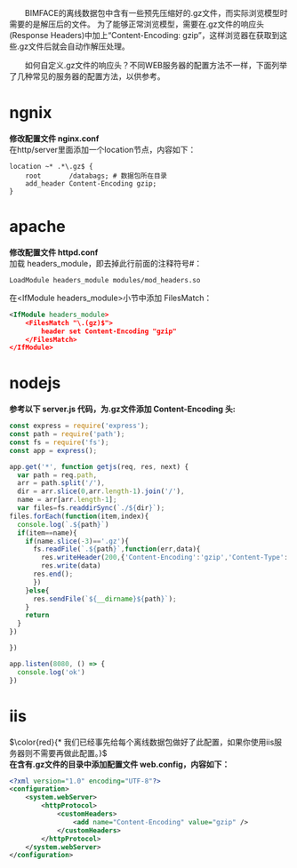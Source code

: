 &emsp;&emsp;BIMFACE的离线数据包中含有一些预先压缩好的.gz文件，而实际浏览模型时需要的是解压后的文件。
为了能够正常浏览模型，需要在.gz文件的响应头(Response Headers)中加上“Content-Encoding: gzip”，这样浏览器在获取到这些.gz文件后就会自动作解压处理。

&emsp;&emsp;如何自定义.gz文件的响应头？不同WEB服务器的配置方法不一样，下面列举了几种常见的服务器的配置方法，以供参考。

# ngnix
**修改配置文件 nginx.conf**  
在http/server里面添加一个location节点，内容如下：
```
location ~* .*\.gz$ {
    root       /databags; # 数据包所在目录
    add_header Content-Encoding gzip;
} 
```
# apache
**修改配置文件 httpd.conf**  
加载 headers_module，即去掉此行前面的注释符号#：
```
LoadModule headers_module modules/mod_headers.so
```
在&lt;IfModule headers_module&gt;小节中添加 FilesMatch：
```xml
<IfModule headers_module>
    <FilesMatch "\.(gz)$">
        header set Content-Encoding "gzip"
    </FilesMatch>
</IfModule>
```
# nodejs
**参考以下 server.js 代码，为.gz文件添加 Content-Encoding 头:**
```js
const express = require('express');
const path = require('path');
const fs = require('fs');
const app = express();

app.get('*', function getjs(req, res, next) {
  var path = req.path,
  arr = path.split('/'),
  dir = arr.slice(0,arr.length-1).join('/'),
  name = arr[arr.length-1];
  var files=fs.readdirSync(`./${dir}`);
files.forEach(function(item,index){
  console.log(`.${path}`)
  if(item==name){
    if(name.slice(-3)=='.gz'){
      fs.readFile(`.${path}`,function(err,data){
        res.writeHeader(200,{'Content-Encoding':'gzip','Content-Type':'application/octet-stream'})
        res.write(data)
      res.end();
      })    
    }else{
      res.sendFile(`${__dirname}${path}`);
    }
    return
  }
})

})

app.listen(8080, () => {
  console.log('ok')
})
```
# iis
$\color{red}{* 我们已经事先给每个离线数据包做好了此配置，如果你使用iis服务器则不需要再做此配置。}$  
**在含有.gz文件的目录中添加配置文件 web.config，内容如下：**
```xml
<?xml version="1.0" encoding="UTF-8"?>
<configuration>
    <system.webServer>
        <httpProtocol>
            <customHeaders>
                <add name="Content-Encoding" value="gzip" />
            </customHeaders>
        </httpProtocol>
    </system.webServer>
</configuration>
```
